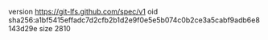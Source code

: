 version https://git-lfs.github.com/spec/v1
oid sha256:a1bf5415effadc7d2cfb2b1d2e9f0e5e5b074c0b2ce3a5cabf9adb6e8143d29e
size 2810
